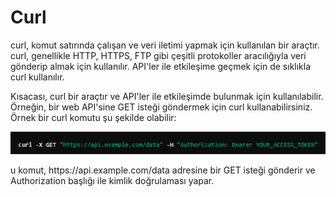 <h1>Curl</h1>
<p>curl, komut satırında çalışan ve veri iletimi yapmak için kullanılan bir araçtır. curl, genellikle HTTP, HTTPS, FTP gibi çeşitli protokoller aracılığıyla veri gönderip almak için kullanılır. API'ler ile etkileşime geçmek için de sıklıkla curl kullanılır.

Kısacası, curl bir araçtır ve API'ler ile etkileşimde bulunmak için kullanılabilir. Örneğin, bir web API'sine GET isteği göndermek için curl kullanabilirsiniz. Örnek bir curl komutu şu şekilde olabilir:</p>
<img src="images/curl.png" > 
<p>u komut, https://api.example.com/data adresine bir GET isteği gönderir ve Authorization başlığı ile kimlik doğrulaması yapar.</p>